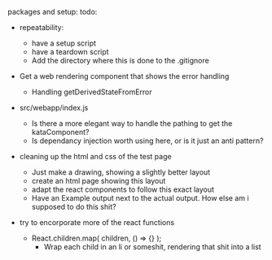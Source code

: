 packages and setup:
todo:
* repeatability:
  * have a setup script
  * have a teardown script
  * Add the directory where this is done to the .gitignore

* Get a web rendering component that shows the error handling
  * Handling getDerivedStateFromError

* src/webapp/index.js
  * Is there a more elegant way to handle the pathing to get the kataComponent?
  * Is dependancy injection worth using here, or is it just an anti pattern?

* cleaning up the html and css of the test page
  * Just make a drawing, showing a slightly better layout
  * create an html page showing this layout
  * adapt the react components to follow this exact layout
  * Have an Example output next to the actual output. How else am i supposed to do this shit?

* try to encorporate more of the react functions
  * React.children.map( children, () => {} );
    * Wrap each child in an li or someshit, rendering that shit into a list
